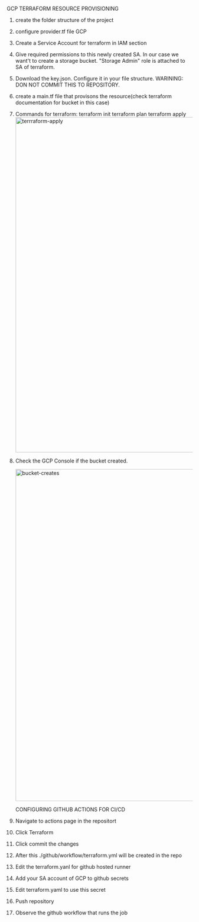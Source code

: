 GCP TERRAFORM RESOURCE PROVISIONING

1) create the folder structure of the project
2) configure provider.tf file GCP
3) Create a Service Account for terraform in IAM section
4) Give required permissions to this newly created SA. In our case we want't to create a storage bucket. "Storage Admin" role is attached to SA of terraform.
5) Download the key.json. Configure it in your file structure. WARINING: DON NOT COMMIT THIS TO REPOSITORY.  
5) create a main.tf file that provisons the resource(check terraform documentation for bucket in this case)
6) Commands for terraform:
                      terraform init
                      terraform plan 
                      terraform apply
          <img width="1397" height="906" alt="terrraform-apply" src="https://github.com/user-attachments/assets/8ccb176f-ab0e-4bac-90a2-05db74667381" />

7) Check the GCP Console if the bucket created.

   <img width="1913" height="897" alt="bucket-creates" src="https://github.com/user-attachments/assets/5242ae3c-c82c-4285-8dba-567cabf5cee7" />


   CONFIGURING GITHUB ACTIONS FOR CI/CD
1) Navigate to actions page in the repositort
2) Click Terraform
3) Click commit the changes
4) After this ./github/workflow/terraform.yml will be created in the repo
5) Edit the terraform.yanl for github hosted runner
7) Add your SA account of GCP to github secrets
8) Edit terraform.yaml to use this secret
9) Push repository 
10) Observe the github workflow that runs the job

